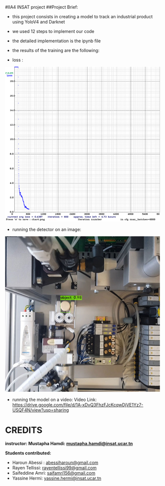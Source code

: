 #IIA4 INSAT project 
##Project Brief:
* this project consists in creating a model to track an industrial product using YoloV4 and Darknet

* we used 12 steps to implement our code

* the detailed implementation is the ipynb file

* the results of the training are the following:
* loss :

![](https://github.com/haroun1999/IIA42021/blob/main/chart_yolov4-custom%20(1).png?raw=true)
* running the detector on an image:

 ![](https://github.com/haroun1999/IIA42021/blob/main/predictions%20(3).jpg?raw=true)
 
* running the model on a video:
 Video Link: https://drive.google.com/file/d/1A-xDvQ3FhzFJcKcqwDjVE1Yz7-USQF4N/view?usp=sharing



# CREDITS
**instructor: Mustapha Hamdi: mustapha.hamdi@insat.ucar.tn**

**Students contributed:**
* Haroun Abessi : abessiharoun@gmail.com
* Rayen Tellissi: rayentellissi99@gmail.com
* Saifeddine Amri: saifamri156@gmail.com
* Yassine Hermi: yassine.hermi@insat.ucar.tn
